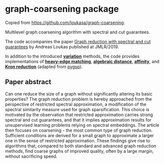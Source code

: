 # graph-coarsening package

Copied from https://github.com/loukasa/graph-coarsening.

Multilevel graph coarsening algorithm with spectral and cut guarantees.

The code accompanies the paper [Graph reduction with spectral and cut guarantees](https://www.jmlr.org/papers/volume20/18-680/18-680.pdf) by Andreas Loukas published at JMLR/2019.

In addition to the introduced [**variation**](https://www.jmlr.org/papers/volume20/18-680/18-680.pdf) methods, the code provides implementations of [**heavy-edge matching**](https://proceedings.mlr.press/v80/loukas18a.html), [**algebraic distance**](https://epubs.siam.org/doi/abs/10.1137/100791142?casa_token=tReVSPG0pBIAAAAA:P3BxPcyiSNkuxP5mOz8s9I7CN1tFQaMUTjyVHvb7PphqsGDy91ybcmAmECTYOeN2l-ErcpXuuA), [**affinity**](https://epubs.siam.org/doi/abs/10.1137/110843563?mobileUi=0), and [**Kron reduction**](https://motion.me.ucsb.edu/pdf/2011d-db.pdf) (adapted from [pygsp](https://pygsp.readthedocs.io/en/stable)).   

## Paper abstract 
Can one reduce the size of a graph without significantly altering its basic properties? 
The graph reduction problem is hereby approached from the perspective of restricted spectral approximation, a modification of the spectral similarity measure used for graph sparsification. This choice is motivated by the observation that restricted approximation carries strong spectral and cut guarantees, and that it implies approximation results for unsupervised learning problems relying on spectral embeddings. The article then focuses on coarsening - the most common type of graph reduction. Sufficient conditions are derived for a small graph to approximate a larger one in the sense of restricted approximation. These findings give rise to algorithms that, compared to both standard and advanced graph reduction methods, find coarse graphs of improved quality, often by a large margin, without sacrificing speed.

